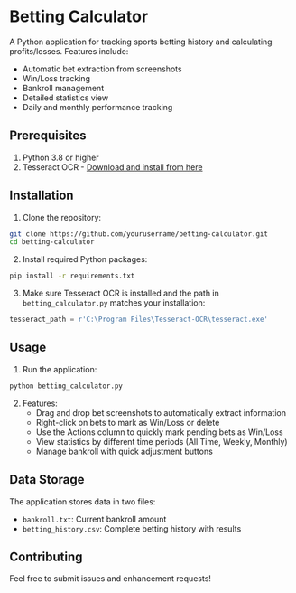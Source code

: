 # Betting Calculator

A Python application for tracking sports betting history and calculating profits/losses. Features include:
- Automatic bet extraction from screenshots
- Win/Loss tracking
- Bankroll management
- Detailed statistics view
- Daily and monthly performance tracking

## Prerequisites

1. Python 3.8 or higher
2. Tesseract OCR - [Download and install from here](https://github.com/UB-Mannheim/tesseract/wiki)

## Installation

1. Clone the repository:
```bash
git clone https://github.com/yourusername/betting-calculator.git
cd betting-calculator
```

2. Install required Python packages:
```bash
pip install -r requirements.txt
```

3. Make sure Tesseract OCR is installed and the path in `betting_calculator.py` matches your installation:
```python
tesseract_path = r'C:\Program Files\Tesseract-OCR\tesseract.exe'
```

## Usage

1. Run the application:
```bash
python betting_calculator.py
```

2. Features:
   - Drag and drop bet screenshots to automatically extract information
   - Right-click on bets to mark as Win/Loss or delete
   - Use the Actions column to quickly mark pending bets as Win/Loss
   - View statistics by different time periods (All Time, Weekly, Monthly)
   - Manage bankroll with quick adjustment buttons

## Data Storage

The application stores data in two files:
- `bankroll.txt`: Current bankroll amount
- `betting_history.csv`: Complete betting history with results

## Contributing

Feel free to submit issues and enhancement requests! 